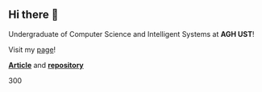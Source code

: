 ## Hi there 👋

Undergraduate of Computer Science and Intelligent Systems at __AGH UST__!

Visit my [page](https://kiteniszhat.github.io/)!

__[Article](https://paperswithcode.com/paper/geodream-disentangling-2d-and-geometric)__ and __[repository](https://github.com/kiteniszhat/GeoDream)__


300
